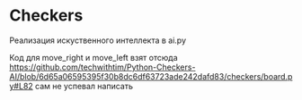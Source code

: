 # Checkers

Реализация искуственного интеллекта в ai.py

Код для move_right и move_left взят отсюда https://github.com/techwithtim/Python-Checkers-AI/blob/6d65a06595395f30b8dc6df63723ade242dafd83/checkers/board.py#L82 сам не успевал написать
